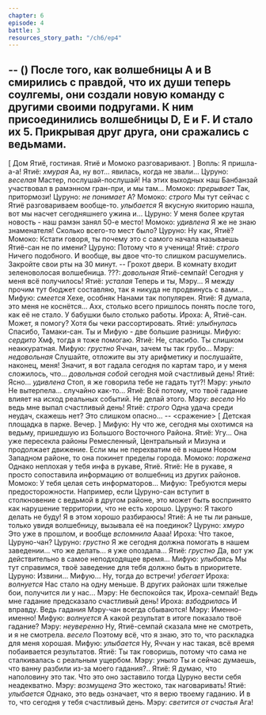 ```yaml
---
chapter: 6
episode: 4
battle: 3
resources_story_path: "/ch6/ep4"
---
```

-- ()
После того, как волшебницы А и В смирились с правдой, что их души теперь соулгемы, они создали новую команду с другими своими подругами.
К ним присоединились волшебницы D, Е и F. И стало их 5.
Прикрывая друг друга, они сражались с ведьмами.
--
[ Дом Ятиё, гостиная. Ятиё и Момоко разговаривают. ]
Вопль: Я пришла-а-а!
Ятиё: *хмурая* Аа, ну вот... явилась, когда не звали...
Цуруно: *веселая* Мастер, послушай-послушай! На этих выходных наш Банбанзай участвовал в рамэнном гран-при, и мы там...
Момоко: *прерывает* Так, притормози!
Цуруно: *не понимает* А?
Момоко: *строго* Мы тут сейчас с Ятиё разговариваем вообще-то. *улыбается* Я вкусную якиторию нашла, вот мы насчет сегодняшнего ужина и...
Цуруно: У меня более крутая новость - наш рамэн занял 50-е место!
Момоко: *удивлена* Я же не знаю знаменателя! Сколько всего-то мест было?
Цуруно: Ну как, Ятиё?
Момоко: Кстати говоря, ты почему это с самого начала называешь Ятиё-сан не по имени?
Цуруно: Потому что я ученица!
Ятиё: *строго* Ничего подобного. И вообще, вы двое что-то слишком расшумелись. Закройте свои рты на 30 минут.
-- Грохот двери. В комнату входит зеленоволосая волшебница.
???: *довольная* Ятиё-семпай! Сегодня у меня всё получилось!
Ятиё: *усталая* Теперь и ты, Мэру... Я между прочим тут бюджет составляю, так я никуда не продвинусь с вами...
Мифую: *смеется* Хехе, особняк Нанами так популярен.
Ятиё: Я думала, это меня не коснётся... Ахх, столько всего пришлось понять после того, как её не стало. У бабушки было столько работы.
Ироха: А, Ятиё-сан. Может, я помогу? Хотя бы чеки рассортировать.
Ятиё: *улыбнулась* Спасибо, Тамаки-сан. Ты и Мифую - две большие разницы.
Мифую: *сердито* Хмф, тогда я тоже помогаю.
Ятиё: Не, спасибо. Ты слишком неаккуратная.
Мифую: *грустно* Яччан, зачем ты так грубо...
Мэру: *недовольная* Слушайте, отложите вы эту арифметику и послушайте, наконец, меня! Значит, я вот гадала сегодня по картам таро, и у меня сложилось, что... *довольная собой* сегодня мой счастливый день!
Ятиё: Ясно... *удивлена* Стоп, я же говорила тебе не гадать тут?!
Мэру: *уныло* Не вытерпела... случайно как-то...
Ятиё: Всё потому, что твоё гадание влияет на исход реальных событий. Не делай этого.
Мэру: *весело* Но ведь мне выпал счастливый день!
Ятиё: *строго* Одна удача среди неудач, скажешь нет? Это слишком опасно...
-- <сражение>
[ Детская площадка в парке. Вечер. ]
Мифую: Ну что же, сегодня мы охотимся на ведьму, пришедшую из Большого Восточного Района.
Ятиё: Угу... Она уже пересекла районы Ремесленный, Центральный и Мизуна и продолжает движение. Если мы не перехватим её в нашем Новом Западном районе, то она покинет пределы города.
Момоко: *поражена* Однако неплохая у тебя инфа в рукаве, Ятиё.
Ятиё: Не в рукаве, я просто сопоставила информацию от волшебниц из других районов.
Момоко: У тебя целая сеть информаторов...
Мифую: Требуются меры предосторожности. Например, если Цуруно-сан вступит в столкновение с ведьмой в другом районе, это может быть воспринято как нарушение территории, что не есть хорошо.
Цуруно: Я такого делать не буду! Я в этом хорошо разбираюсь!
Ятиё: А не ты ли раньше, только увидя волшебницу, вызывала её на поединок?
Цуруно: *хмуро* Это уже в прошлом, и вообще *вспомнила* Аааа!
Ироха: Что такое, Цуруно-чан?
Цуруно: *грустно* Я же сегодня должна помогать в нашем заведении... что же делать... я уже опоздала...
Ятиё: *грустно* Да, вот уж действительно в самое неподходящее время...
Мифую: *улыбаясь* Мы тут справимся, твоё заведение для тебя должно быть в приоритете.
Цуруно: Извини... Мифую... Ну, тогда до встречи! *убегает*
Ироха: *волнуется* Нас стало на одну меньше. В других районах шли тяжелые бои, получится ли у нас...
Мэру: Не беспокойся так, Ироха-семпай! Ведь мне гадание предсказало счастливый день!
Ироха: *взбодрилась* И вправду. Ведь гадания Мэру-чан всегда сбываются!
Мэру: Именно-именно!
Мифую: *волнуется* А какой результат в итоге показало твоё гадание?
Мэру: *неуверенно* Ну, Ятиё-семпай сказала мне не смотреть, и я не смотрела. *весело* Поэтому всё, что я знаю, это то, что раскладка для меня хорошая.
Мифую: *улыбается* Ну, Яччан у нас такая, всё время побаивается результатов.
Ятиё: Ты так говоришь, потому что сама не сталкивалась с реальным ущербом.
Мэру: *уныло* Ты и сейчас думаешь, что ванну разбили из-за моего гадания?..
Ятиё: Я думаю, что наполовину это так. Что это оно заставило тогда Цуруно вести себя неадекватно.
Мэру: *возмущена* Это жестоко, так наговаривать!
Ятиё: *улыбается* Однако, это ведь означает, что я верю твоему гаданию. И в то, что сегодня у тебя счастливый день.
Мэру: *светится от счастья* Ага!
